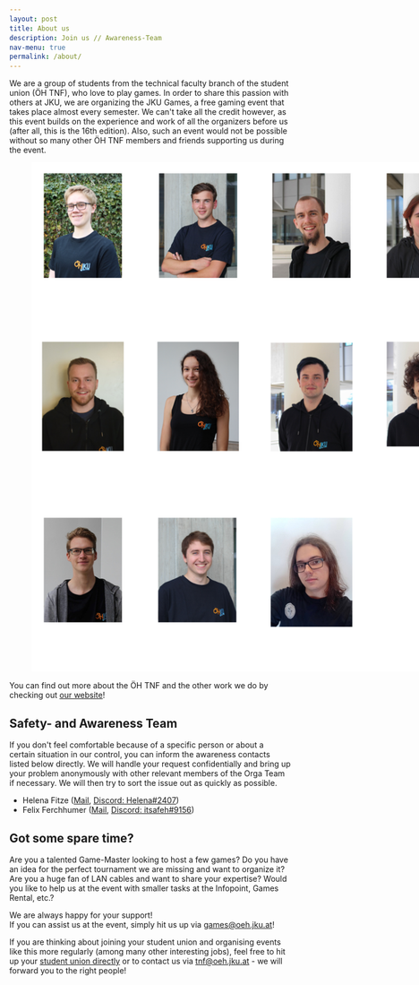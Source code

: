 ```yaml
---
layout: post
title: About us
description: Join us // Awareness-Team
nav-menu: true
permalink: /about/
---
```

We are a group of students from the technical faculty branch of the student union (ÖH TNF), who love to play games. In order to share this passion with others at JKU, we are organizing the JKU Games, a free gaming event that takes place almost every semester. We can't take all the credit however, as this event builds on the experience and work of all the organizers before us (after all, this is the 16th edition). Also, such an event would not be possible without so many other ÖH TNF members and friends supporting us during the event.

<figure>
   <img src="/assets/images/About us JKU Games Orga.png" style="max-width: 1000px;"
      alt="JKU Games Orga" />
   <figcaption></figcaption>
</figure>

You can find out more about the ÖH TNF and the other work we do by checking out <a href="https://oeh.jku.at/abschnitte/technik-und-naturwissenschaften">our website</a>!

## Safety- and Awareness Team
If you don't feel comfortable because of a specific person or about a certain situation in our control, you can inform the awareness contacts listed below directly. We will handle your request confidentially and bring up your problem anonymously with other relevant members of the Orga Team if necessary. We will then try to sort the issue out as quickly as possible.
* Helena Fitze ([Mail](mailto:helena.fitze@oeh.jku.at), [Discord: Helena#2407](https://discordapp.com/users/499623227904098304))
* Felix Ferchhumer ([Mail](mailto:felix.ferchhumer@oeh.jku.at), [Discord: itsafeh#9156](https://discordapp.com/users/151349051223310337))


## Got some spare time?
Are you a talented Game-Master looking to host a few games? Do you have an idea for the perfect tournament we are missing and want to organize it? Are you a huge fan of LAN cables and want to share your expertise? Would you like to help us at the event with smaller tasks at the Infopoint, Games Rental, etc.?

We are always happy for your support!<br>
If you can assist us at the event, simply hit us up via [games@oeh.jku.at](mailto:games@oeh.jku.at)!

If you are thinking about joining your student union and organising events like this more regularly (among many other interesting jobs), feel free to hit up your <a class='dotted' href="https://oeh.jku.at/abschnitte/technik-und-naturwissenschaften">student union directly</a> or to contact us via [tnf@oeh.jku.at](mailto:tnf@oeh.jku.at) - we will forward you to the right people!
